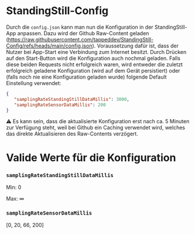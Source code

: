 # StandingStill-Config

Durch die `config.json` kann man nun die Konfiguration in der StandingStill-App anpassen. Dazu wird der Github Raw-Content geladen (https://raw.githubusercontent.com/tappeddev/StandingStill-Config/refs/heads/main/config.json). Voraussetzung dafür ist, dass der Nutzer bei App-Start eine Verbindung zum Internet besitzt. Durch Drücken auf den Start-Button wird die Konfiguration auch nochmal geladen. Falls diese beiden Requests nicht erfolgreich waren, wird entweder die zuletzt erfolgreich geladene Konfiguration (wird auf dem Gerät persistiert) oder (falls noch nie eine Konfiguration geladen wurde) folgende Default Einstellung verwendet:
```json
{
   "samplingRateStandingStillDataMillis": 3000,
   "samplingRateSensorDataMillis": 200
}
```

⚠️ Es kann sein, dass die aktualisierte Konfiguration erst nach ca. 5 Minuten zur Verfügung steht, weil bei Github ein Caching verwendet wird, welches das direkte Aktualisieren des Raw-Contents verzögert.

# Valide Werte für die Konfiguration

### `samplingRateStandingStillDataMillis`

Min: 0

Max: ∞

### `samplingRateSensorDataMillis`

[0, 20, 66, 200]

